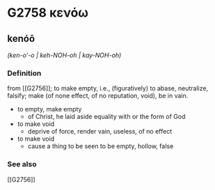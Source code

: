 # G2758 κενόω

## kenóō

_(ken-o'-o | keh-NOH-oh | kay-NOH-oh)_

### Definition

from [[G2756]]; to make empty, i.e., (figuratively) to abase, neutralize, falsify; make (of none effect, of no reputation, void), be in vain.

- to empty, make empty
  - of Christ, he laid aside equality with or the form of God
- to make void
  - deprive of force, render vain, useless, of no effect
- to make void
  - cause a thing to be seen to be empty, hollow, false

### See also

[[G2756]]


